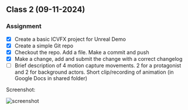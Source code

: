 ## Class 2 (09-11-2024)

### Assignment
- [x] Create a basic ICVFX project for Unreal Demo
- [x] Create a simple Git repo
- [x] Checkout the repo. Add a file. Make a commit and push
- [x] Make a change, add and submit the change with a correct changelog
- [ ] Brief description of 4 motion capture movements. 2 for a protagonist and 2 for background actors. Short clip/recording of animation (in Google Docs in shared folder)

Screenshot:

![screenshot](https://github.com/tedbarnett-NYU/TechDirection-01/blob/main/screenshot.png)

